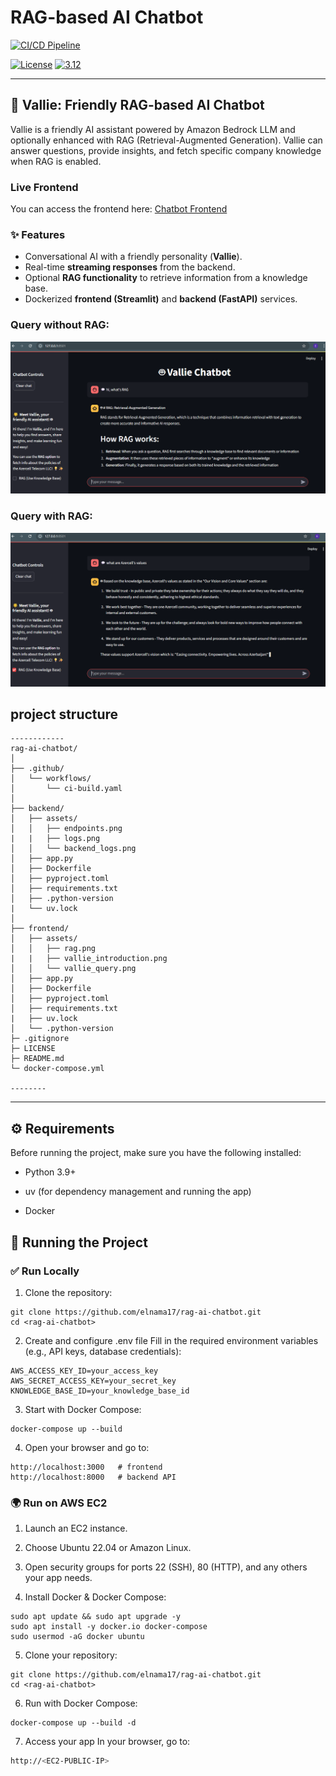 # RAG-based AI Chatbot

[![CI/CD Pipeline](https://github.com/elnama17/rag-ai-chatbot/actions/workflows/ci-cd.yaml/badge.svg)](https://github.com/elnama17/rag-ai-chatbot/actions/workflows/ci-cd.yaml)

[![License](https://img.shields.io/badge/License-Apache%202.0-blue.svg)](https://opensource.org/licenses/Apache-2.0)
[![3.12](https://img.shields.io/badge/Python-3.12-green.svg)](https://shields.io/)

---

## 🤖 Vallie: Friendly RAG-based AI Chatbot

Vallie is a friendly AI assistant powered by Amazon Bedrock LLM and optionally enhanced with RAG (Retrieval-Augmented Generation). Vallie can answer questions, provide insights, and fetch specific company knowledge when RAG is enabled.

### Live Frontend
You can access the frontend here: [Chatbot Frontend](http://34.232.190.245:8501/)


### ✨ Features
- Conversational AI with a friendly personality (**Vallie**).  
- Real-time **streaming responses** from the backend.  
- Optional **RAG functionality** to retrieve information from a knowledge base.  
- Dockerized **frontend (Streamlit)** and **backend (FastAPI)** services.

### Query without RAG:
![ALt text](/frontend/assets/vallie_query.png)

### Query with RAG:

![ALt text](/frontend/assets/rag.png)


## project structure
```
------------
rag-ai-chatbot/
│
├── .github/
│   └── workflows/
│       └── ci-build.yaml
│
├── backend/
│   ├── assets/
│   │   ├── endpoints.png
|   |   ├── logs.png
│   │   └── backend_logs.png
│   ├── app.py
│   ├── Dockerfile
│   ├── pyproject.toml
│   ├── requirements.txt
│   ├── .python-version
|   └── uv.lock
│
├── frontend/
│   ├── assets/
│   │   ├── rag.png
|   |   ├── vallie_introduction.png
│   │   └── vallie_query.png
│   ├── app.py
│   ├── Dockerfile
│   ├── pyproject.toml
│   ├── requirements.txt
|   ├── uv.lock
│   └── .python-version
├─ .gitignore
├─ LICENSE
├─ README.md
└─ docker-compose.yml

--------
```

---

## ⚙️ Requirements

Before running the project, make sure you have the following installed:

- Python 3.9+

- uv (for dependency management and running the app)

- Docker

## 🚀 Running the Project

### ✅ Run Locally

1. Clone the repository:

```
git clone https://github.com/elnama17/rag-ai-chatbot.git
cd <rag-ai-chatbot>
```


2. Create and configure .env file
Fill in the required environment variables (e.g., API keys, database credentials):
```AWS_REGION=us-east-1
AWS_ACCESS_KEY_ID=your_access_key
AWS_SECRET_ACCESS_KEY=your_secret_key
KNOWLEDGE_BASE_ID=your_knowledge_base_id
```

3. Start with Docker Compose:
```
docker-compose up --build
```

4. Open your browser and go to:
```
http://localhost:3000   # frontend
http://localhost:8000   # backend API
```
### 🌍 Run on AWS EC2

1. Launch an EC2 instance.

2. Choose Ubuntu 22.04 or Amazon Linux.

3. Open security groups for ports 22 (SSH), 80 (HTTP), and any others your app needs.

4. Install Docker & Docker Compose:
```
sudo apt update && sudo apt upgrade -y
sudo apt install -y docker.io docker-compose
sudo usermod -aG docker ubuntu
```

5. Clone your repository:
```
git clone https://github.com/elnama17/rag-ai-chatbot.git
cd <rag-ai-chatbot>
```

6. Run with Docker Compose:
```
docker-compose up --build -d
```


7. Access your app
In your browser, go to:
```bash
http://<EC2-PUBLIC-IP>
```